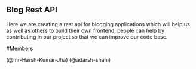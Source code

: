 Blog Rest API
---------------------------------------------------------------
Here we are creating a rest api for blogging applications which will help us as well as others to build their own frontend, people can help by contributing in our project so that we can improve our code base.


#Members

(@mr-Harsh-Kumar-Jha)
(@adarsh-shahi)

